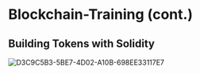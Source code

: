 # Blockchain-Training (cont.)

## Building Tokens with Solidity

![D3C9C5B3-5BE7-4D02-A10B-698EE33117E7](https://user-images.githubusercontent.com/16564975/210458515-51734f6e-5e22-4e4f-8449-9749ba65b6c9.jpeg)

